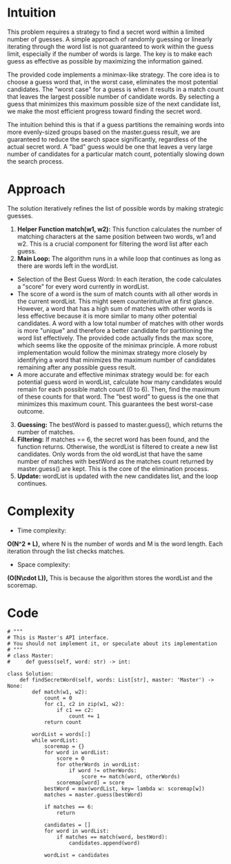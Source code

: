 # Intuition
<!-- Describe your first thoughts on how to solve this problem. -->
This problem requires a strategy to find a secret word within a limited number of guesses. A simple approach of randomly guessing or linearly iterating through the word list is not guaranteed to work within the guess limit, especially if the number of words is large. The key is to make each guess as effective as possible by maximizing the information gained. 

The provided code implements a minimax-like strategy. The core idea is to choose a guess word that, in the worst case, eliminates the most potential candidates. The "worst case" for a guess is when it results in a match count that leaves the largest possible number of candidate words. By selecting a guess that minimizes this maximum possible size of the next candidate list, we make the most efficient progress toward finding the secret word. 

The intuition behind this is that if a guess partitions the remaining words into more evenly-sized groups based on the master.guess result, we are guaranteed to reduce the search space significantly, regardless of the actual secret word. A "bad" guess would be one that leaves a very large number of candidates for a particular match count, potentially slowing down the search process.

# Approach
<!-- Describe your approach to solving the problem. -->
The solution iteratively refines the list of possible words by making strategic guesses.
1. **Helper Function match(w1, w2):**
This function calculates the number of matching characters at the same position between two words, w1 and w2. This is a crucial component for filtering the word list after each guess.
1. **Main Loop:**
The algorithm runs in a while loop that continues as long as there are words left in the wordList.
- Selection of the Best Guess Word:
In each iteration, the code calculates a "score" for every word currently in wordList.
- The score of a word is the sum of match counts with all other words in the current wordList. This might seem counterintuitive at first glance. However, a word that has a high sum of matches with other words is less effective because it is more similar to many other potential candidates. A word with a low total number of matches with other words is more "unique" and therefore a better candidate for partitioning the word list effectively. The provided code actually finds the max score, which seems like the opposite of the minimax principle. A more robust implementation would follow the minimax strategy more closely by identifying a word that minimizes the maximum number of candidates remaining after any possible guess result.
- A more accurate and effective minimax strategy would be: for each potential guess word in wordList, calculate how many candidates would remain for each possible match count (0 to 6). Then, find the maximum of these counts for that word. The "best word" to guess is the one that minimizes this maximum count. This guarantees the best worst-case outcome.
3. **Guessing:**
The bestWord is passed to master.guess(), which returns the number of matches.
4. **Filtering:**
If matches == 6, the secret word has been found, and the function returns.
Otherwise, the wordList is filtered to create a new list candidates. Only words from the old wordList that have the same number of matches with bestWord as the matches count returned by master.guess() are kept. This is the core of the elimination process.
5. **Update:**
wordList is updated with the new candidates list, and the loop continues.

# Complexity
- Time complexity:
<!-- Add your time complexity here, e.g. $$O(n)$$ -->
**O(N^2 * L),** where N is the number of words and M is the word length. Each iteration through the list checks matches.
- Space complexity:
<!-- Add your space complexity here, e.g. $$O(n)$$ -->
**\(O(N\cdot L)\),** This is because the algorithm stores the wordList and the scoremap.

# Code
```python3 []
# """
# This is Master's API interface.
# You should not implement it, or speculate about its implementation
# """
# class Master:
#     def guess(self, word: str) -> int:

class Solution:
    def findSecretWord(self, words: List[str], master: 'Master') -> None:
        def match(w1, w2):
            count = 0
            for c1, c2 in zip(w1, w2):
                if c1 == c2:
                    count += 1
            return count

        wordList = words[:]
        while wordList:
            scoremap = {}
            for word in wordList:
                score = 0
                for otherWords in wordList:
                    if word != otherWords:
                        score += match(word, otherWords)
                scoremap[word] = score
            bestWord = max(wordList, key= lambda w: scoremap[w])
            matches = master.guess(bestWord)

            if matches == 6:
                return

            candidates = []
            for word in wordList:
                if matches == match(word, bestWord):
                    candidates.append(word)
                
            wordList = candidates
```

